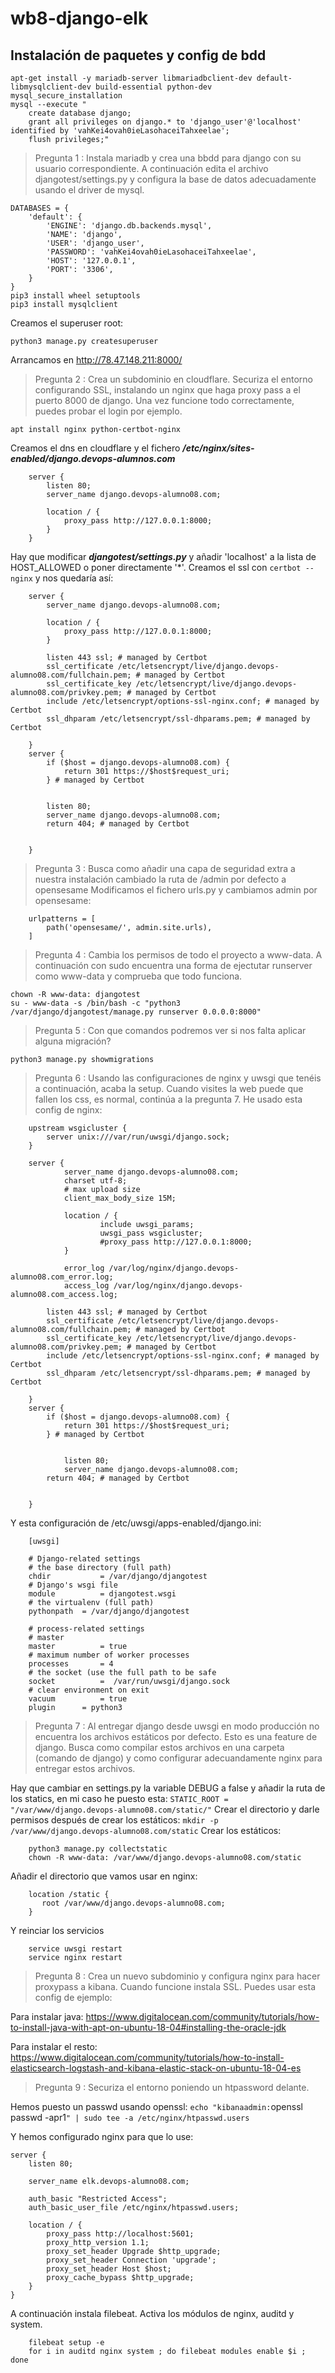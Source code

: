 # wb8-django-elk

## Instalación de paquetes y config de bdd
```
apt-get install -y mariadb-server libmariadbclient-dev default-libmysqlclient-dev build-essential python-dev
mysql_secure_installation
mysql --execute "
	create database django;
	grant all privileges on django.* to 'django_user'@'localhost' identified by 'vahKei4ovah0ieLasohaceiTahxeelae';
	flush privileges;"
```
> Pregunta 1 : Instala mariadb y crea una bbdd para django con su usuario correspondiente. A continuación edita el archivo djangotest/settings.py y configura la base de datos adecuadamente usando el driver de mysql.
```
DATABASES = {
    'default': {
        'ENGINE': 'django.db.backends.mysql',
        'NAME': 'django',
        'USER': 'django_user',
        'PASSWORD': 'vahKei4ovah0ieLasohaceiTahxeelae',
        'HOST': '127.0.0.1',
        'PORT': '3306',
    }
}
pip3 install wheel setuptools
pip3 install mysqlclient
```
Creamos el superuser root:
```
python3 manage.py createsuperuser
```

Arrancamos en http://78.47.148.211:8000/

> Pregunta 2 : Crea un subdominio en cloudflare. Securiza el entorno configurando SSL, instalando un nginx que haga proxy pass a el puerto 8000 de django. Una vez funcione todo correctamente, puedes probar el login por ejemplo.
```
apt install nginx python-certbot-nginx
```
Creamos el dns en cloudflare y el fichero ***/etc/nginx/sites-enabled/django.devops-alumnos.com***
```
	server {
		listen 80;
		server_name django.devops-alumno08.com;
	
		location / {
			proxy_pass http://127.0.0.1:8000;
		}
	}
```
Hay que modificar ***djangotest/settings.py*** y añadir 'localhost' a la lista de HOST_ALLOWED o poner directamente '*'.
Creamos el ssl con `certbot --nginx` y nos quedaría así:
```
	server {
		server_name django.devops-alumno08.com;
	
		location / {
			proxy_pass http://127.0.0.1:8000;
		}
	
	    listen 443 ssl; # managed by Certbot
	    ssl_certificate /etc/letsencrypt/live/django.devops-alumno08.com/fullchain.pem; # managed by Certbot
	    ssl_certificate_key /etc/letsencrypt/live/django.devops-alumno08.com/privkey.pem; # managed by Certbot
	    include /etc/letsencrypt/options-ssl-nginx.conf; # managed by Certbot
	    ssl_dhparam /etc/letsencrypt/ssl-dhparams.pem; # managed by Certbot
	
	}
	server {
	    if ($host = django.devops-alumno08.com) {
	        return 301 https://$host$request_uri;
	    } # managed by Certbot
	
	
		listen 80;
		server_name django.devops-alumno08.com;
	    return 404; # managed by Certbot
	
	
	}
```
> Pregunta 3 : Busca como añadir una capa de seguridad extra a nuestra instalación cambiado la ruta de /admin por defecto a opensesame
Modificamos el fichero urls.py y cambiamos admin por opensesame:
```
	urlpatterns = [
	    path('opensesame/', admin.site.urls),
	]
```
> Pregunta 4 : Cambia los permisos de todo el proyecto a www-data. A continuación con sudo encuentra una forma de ejectutar runserver como www-data y comprueba que todo funciona.
```
chown -R www-data: djangotest
su - www-data -s /bin/bash -c "python3 /var/django/djangotest/manage.py runserver 0.0.0.0:8000"
```
> Pregunta 5 : Con que comandos podremos ver si nos falta aplicar alguna migración?
	
 `python3 manage.py showmigrations`
	
> Pregunta 6 : Usando las configuraciones de nginx y uwsgi que tenéis a continuación, acaba la setup. Cuando visites la web puede que fallen los css, es normal, continúa a la pregunta 7.
He usado esta config de nginx:
```
	upstream wsgicluster {
	    server unix:///var/run/uwsgi/django.sock;
	}
	
	server {
	        server_name django.devops-alumno08.com;
	        charset utf-8;
	        # max upload size
	        client_max_body_size 15M;
	
	        location / {
	                include uwsgi_params;
	                uwsgi_pass wsgicluster;
	                #proxy_pass http://127.0.0.1:8000;
	        }
	
	        error_log /var/log/nginx/django.devops-alumno08.com_error.log;
	        access_log /var/log/nginx/django.devops-alumno08.com_access.log;
	
	    listen 443 ssl; # managed by Certbot
	    ssl_certificate /etc/letsencrypt/live/django.devops-alumno08.com/fullchain.pem; # managed by Certbot
	    ssl_certificate_key /etc/letsencrypt/live/django.devops-alumno08.com/privkey.pem; # managed by Certbot
	    include /etc/letsencrypt/options-ssl-nginx.conf; # managed by Certbot
	    ssl_dhparam /etc/letsencrypt/ssl-dhparams.pem; # managed by Certbot
	
	}
	server {
	    if ($host = django.devops-alumno08.com) {
	        return 301 https://$host$request_uri;
	    } # managed by Certbot
	
	
	        listen 80;
	        server_name django.devops-alumno08.com;
	    return 404; # managed by Certbot
	
	
	}
```
Y esta configuración de /etc/uwsgi/apps-enabled/django.ini:
```
	[uwsgi]
	
	# Django-related settings
	# the base directory (full path)
	chdir           = /var/django/djangotest
	# Django's wsgi file
	module          = djangotest.wsgi
	# the virtualenv (full path)
	pythonpath	= /var/django/djangotest
	
	# process-related settings
	# master
	master          = true
	# maximum number of worker processes
	processes       = 4
	# the socket (use the full path to be safe
	socket          =  /var/run/uwsgi/django.sock
	# clear environment on exit
	vacuum          = true
	plugin		= python3
```
> Pregunta 7 : Al entregar django desde uwsgi en modo producción no encuentra los archivos estáticos por defecto. Esto es una feature de django. Busca como compilar estos archivos en una carpeta (comando de django) y como configurar adecuandamente nginx para entregar estos archivos.

Hay que cambiar en settings.py la variable DEBUG a false y añadir la ruta de los statics, en mi caso he puesto esta:
`STATIC_ROOT = "/var/www/django.devops-alumno08.com/static/"`
Crear el directorio y darle permisos después de crear los estáticos:
`mkdir -p /var/www/django.devops-alumno08.com/static`
Crear los estáticos:
```
	python3 manage.py collectstatic
	chown -R www-data: /var/www/django.devops-alumno08.com/static
```
Añadir el directorio que vamos usar en nginx:
```
	location /static {
	   root /var/www/django.devops-alumno08.com;
	}
```
Y reinciar los servicios
```
	service uwsgi restart
	service nginx restart
```
> Pregunta 8 : Crea un nuevo subdominio y configura nginx para hacer proxypass a kibana. Cuando funcione instala SSL. Puedes usar esta config de ejemplo:

Para instalar java:
https://www.digitalocean.com/community/tutorials/how-to-install-java-with-apt-on-ubuntu-18-04#installing-the-oracle-jdk

Para instalar el resto:
https://www.digitalocean.com/community/tutorials/how-to-install-elasticsearch-logstash-and-kibana-elastic-stack-on-ubuntu-18-04-es

> Pregunta 9 : Securiza el entorno poniendo un htpassword delante.

Hemos puesto un passwd usando openssl:
`echo "kibanaadmin:`openssl passwd -apr1`" | sudo tee -a /etc/nginx/htpasswd.users`

Y hemos configurado nginx para que lo use:
```
server {
    listen 80;

    server_name elk.devops-alumno08.com;

    auth_basic "Restricted Access";
    auth_basic_user_file /etc/nginx/htpasswd.users;

    location / {
        proxy_pass http://localhost:5601;
        proxy_http_version 1.1;
        proxy_set_header Upgrade $http_upgrade;
        proxy_set_header Connection 'upgrade';
        proxy_set_header Host $host;
        proxy_cache_bypass $http_upgrade;
    }
}
```

A continuación instala filebeat. Activa los módulos de nginx, auditd y system.
```
	filebeat setup -e
	for i in auditd nginx system ; do filebeat modules enable $i ; done
```
	

